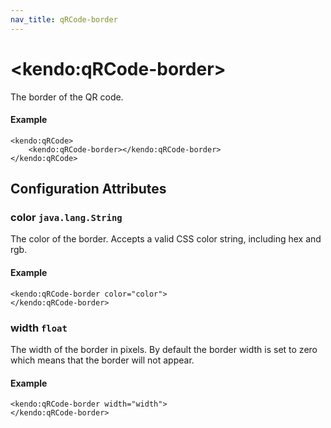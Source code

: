 ```yaml
---
nav_title: qRCode-border
---
```


# \<kendo:qRCode-border\>

The border of the QR code.

#### Example
    <kendo:qRCode>
        <kendo:qRCode-border></kendo:qRCode-border>
    </kendo:qRCode>

## Configuration Attributes

### color `java.lang.String`

The color of the border. Accepts a valid CSS color string, including hex and rgb.

#### Example
    <kendo:qRCode-border color="color">
    </kendo:qRCode-border>

### width `float`

The width of the border in pixels. By default the border width is set to zero which means that the border will not appear.

#### Example
    <kendo:qRCode-border width="width">
    </kendo:qRCode-border>

